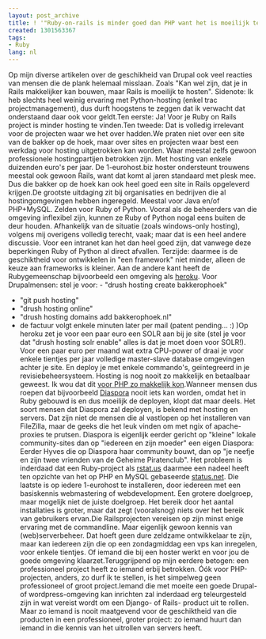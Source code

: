 ```yaml
---
layout: post_archive
title: ! '"Ruby-on-rails is minder goed dan PHP want het is moeilijk te hosten"'
created: 1301563367
tags:
- Ruby
lang: nl
---
```

Op mijn diverse artikelen over de geschikheid van Drupal ook veel reacties van mensen die de plank helemaal misslaan. Zoals "Kan wel zijn, dat je in Rails makkelijker kan bouwen, maar Rails is moeilijk te hosten". Sidenote: Ik heb slechts heel weinig ervaring met Python-hosting (enkel trac projectmanagement), dus durft hoogstens te zeggen dat ik verwacht dat onderstaand daar ook voor geldt.Ten eerste: Ja! Voor je Ruby on Rails project is minder hosting te vinden.Ten tweede: Dat is volledig irrelevant voor de projecten waar we het over hadden.<!--break-->We praten niet over een site van de bakker op de hoek, maar over sites en projecten waar best een werkdag voor hosting uitgetrokken kan worden. Waar meestal zelfs gewoon professionele hostingpartijen betrokken zijn. Met hosting van enkele duizenden euro's per jaar. De 1-eurohost.biz hoster ondersteunt trouwens meestal ook gewoon Rails, want dat komt al jaren standaard met plesk mee. Dus die bakker op de hoek kan ook heel goed een site in Rails opgeleverd krijgen.De grootste uitdaging zit bij organisaties en bedrijven die al hostingomgevingen hebben ingeregeld. Meestal voor Java en/of PHP+MySQL. Zelden voor Ruby of Python. Vooral als de beheerders van die omgeving inflexibel zijn, kunnen ze Ruby of Python nogal eens buiten de deur houden. Afhankelijk van de situatie (zoals windows-only hosting), volgens mij overigens volledig terecht, vaak; maar dat is een heel andere discussie. Voor een intranet kan het dan heel goed zijn, dat vanwege deze beperkingen Ruby of Python al direct afvallen. Terzijde: daarmee is de geschiktheid voor ontwikkelen in "een framework" niet minder, alleen de keuze aan frameworks is kleiner. Aan de andere kant heeft de Rubygemeenschap bijvoorbeeld een omgeving als [heroku](http://heroku.com/). Voor Drupalmensen: stel je voor:   - "drush hosting create bakkerophoek"
 - "git push hosting"
 - "drush hosting online"
 - "drush hosting domains add bakkerophoek.nl"
 - de factuur volgt enkele minuten later per mail
(patent pending... :) )Op heroku zet je voor een paar euro een SOLR aan bij je site (stel je voor dat "drush hosting solr enable" alles is dat je moet doen voor SOLR!). Voor een paar euro per maand wat extra CPU-power of draai je voor enkele tientjes per jaar volledige master-slave database omgevingen achter je site. En deploy je met enkele commando's, geïntegreerd in je revisiebeheersysteem. Hosting is nog nooit zo makkelijk en betaalbaar geweest. Ik wou dat dit [voor PHP zo makkelijk kon](https://phpfog.com/).Wanneer mensen dus roepen dat bijvoorbeeld [Diaspora](https://joindiaspora.com/) nooit iets kan worden, omdat het in Ruby gebouwd is en dus moeilijk de deployen, klopt dat maar deels. Het soort mensen dat Diaspora zal deployen, is bekend met hosting en servers. Dat zijn niet de mensen die al vastlopen op het installeren van FileZilla, maar de geeks die het leuk vinden om met ngix of apache-proxies te prutsen. Diaspora is eigenlijk eerder gericht op "kleine" lokale community-sites dan op "iedereen en zijn moeder" een eigen Diaspora: Eerder Hyves die op Diaspora haar community bouwt, dan op "je neefje en zijn twee vrienden van de Geheime Piratenclub". Het probleem is inderdaad dat een Ruby-project als [rstat.us](http://rstat.us/) daarmee een nadeel heeft ten opzichte van het op PHP en MySQL gebaseerde [status.net](http://status.net). Die laatste is op iedere 1-eurohost te installeren, door iedereen met een basiskennis webmastering of webdevelopment. Een grotere doelgroep, maar mogelijk niet de juiste doelgroep. Het bereik door het aantal installaties is groter, maar dat zegt (vooralsnog) niets over het bereik van gebruikers ervan.Die Railsprojecten vereisen op zijn minst enige ervaring met de commandline. Maar eigenlijk gewoon kennis van (web)serverbeheer. Dat hoeft geen dure zeldzame ontwikkelaar te zijn, maar kan iedereen zijn die op een zondagmiddag een vps kan inregelen, voor enkele tientjes. Of iemand die bij een hoster werkt en voor jou de goede omgeving klaarzet.Teruggrijpend op mijn eerdere betogen: een professioneel project heeft zo iemand erbij betrokken. Óók voor PHP-projecten, anders, zo durf ik te stellen, is het simpelweg geen professioneel of groot project.Iemand die met moeite een goede Drupal- of wordpress-omgeving kan inrichten zal inderdaad erg teleurgesteld zijn in wat vereist wordt om een Django- of Rails- product uit te rollen. Maar zo iemand is nooit maatgevend voor de geschiktheid van die producten in een professioneel, groter project: zo iemand huurt dan iemand in die kennis van het uitrollen van servers heeft.
